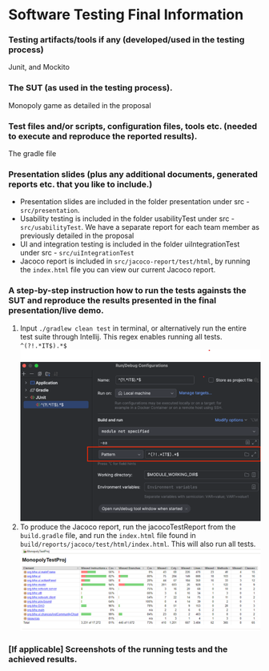 # Software Testing Final Information

### Testing artifacts/tools if any (developed/used in the testing process)
Junit, and Mockito

### The SUT (as used in the testing process).
Monopoly game as detailed in the proposal

### Test files and/or scripts, configuration files, tools etc. (needed to execute and reproduce the reported results).
The gradle file 

### Presentation slides (plus any additional documents, generated reports etc. that you like to include.)
* Presentation slides are included in the folder presentation under src - ```src/presentation```. 
* Usability testing is included in the folder usabilityTest under src - ```src/usabilityTest```. We have a separate report for each team member as previously detailed in the proposal 
* UI and integration testing is included in the folder uiIntegrationTest under src - ```src/uiIntegrationTest``` 
* Jacoco report is included in ```src/jacoco-report/test/html```, by running the ```index.html``` file you can view our current Jacoco report.

### A step-by-step instruction how to run the tests againsts the SUT and reproduce the results presented in the final presentation/live demo.
1. Input ```./gradlew clean test``` in terminal, or alternatively run the entire test suite through Intellij. This regex enables running all tests. ```^(?!.*IT$).*$```
![img.png](images/img.png)
2. To produce the Jacoco report, run the jacocoTestReport from the ```build.gradle``` file, and run the ```index.html``` file found in ```build/reports/jacoco/test/html/index.html```. This will also run all tests.
![img.png](images/img2.png)

### [If applicable] Screenshots of the running tests and the achieved results.



